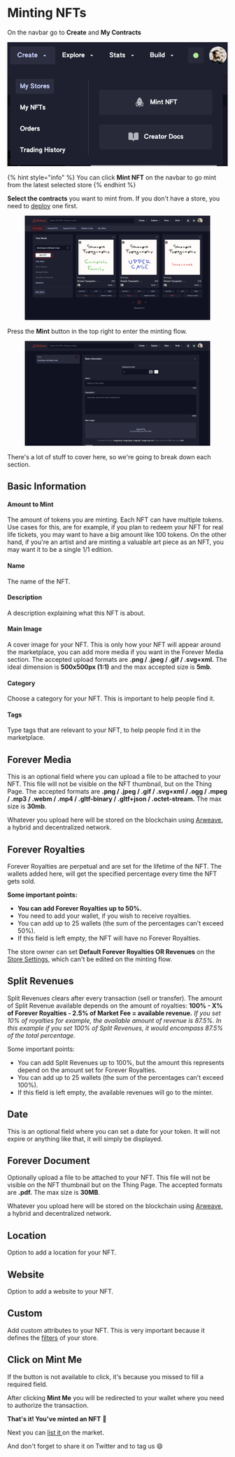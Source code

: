 # Minting NFTs

On the navbar go to **Create** and **My Contracts**

![](<../../.gitbook/assets/Screenshot 2023-04-11 at 11.28.35.png>)

{% hint style="info" %}
You can click **Mint NFT** on the navbar to go mint from the latest selected store
{% endhint %}

**Select the contracts** you want to mint from. If you don't have a store, you need to [deploy](deploy-fee.md) one first.

<figure><img src="../../.gitbook/assets/Screenshot 2023-04-11 at 15.45_v2.png" alt=""><figcaption></figcaption></figure>

Press the **Mint** button in the top right to enter the minting flow.

<figure><img src="../../.gitbook/assets/Screenshot 2023-04-11 at 16.31.40.png" alt=""><figcaption></figcaption></figure>

There's a lot of stuff to cover here, so we're going to break down each section.

## Basic Information

#### Amount to Mint

The amount of tokens you are minting. Each NFT can have multiple tokens. Use cases for this, are for example, if you plan to redeem your NFT for real life tickets, you may want to have a big amount like 100 tokens. On the other hand, if you're an artist and are minting a valuable art piece as an NFT, you may want it to be a single 1/1 edition.

#### Name

The name of the NFT.

#### Description

A description explaining what this NFT is about.

#### Main Image

A cover image for your NFT. This is only how your NFT will appear around the marketplace, you can add more media if you want in the Forever Media section. The accepted upload formats are **.png / .jpeg / .gif / .svg+xml.** The ideal dimension is **500x500px (1:1)** and the max accepted size is **5mb**.

#### Category

Choose a category for your NFT. This is important to help people find it.

#### Tags

Type tags that are relevant to your NFT, to help people find it in the marketplace.

## Forever Media

This is an optional field where you can upload a file to be attached to your NFT. This file will not be visible on the NFT thumbnail, but on the Thing Page. The accepted formats are **.png / .jpeg / .gif / .svg+xml / .ogg / .mpeg / .mp3 / .webm / .mp4 / .gltf-binary / .gltf+json / .octet-stream.** The max size is **30mb**.

Whatever you upload here will be stored on the blockchain using [Arweave](https://www.arweave.org/), a hybrid and decentralized network.

## Forever Royalties

Forever Royalties are perpetual and are set for the lifetime of the NFT. The wallets added here, will get the specified percentage every time the NFT gets sold.

**Some important points:**

* **You can add Forever Royalties up to 50%.**&#x20;
* You need to add your wallet, if you wish to receive royalties.
* You can add up to 25 wallets (the sum of the percentages can't exceed 50%).
* If this field is left empty, the NFT will have no Forever Royalties.

The store owner can set **Default Forever Royalties OR Revenues** on the [Store Settings](store-settings.md), which can't be edited on the minting flow.

## Split Revenues

Split Revenues clears after every transaction (sell or transfer). The amount of Split Revenue available depends on the amount of royalties: **100% - X% of Forever Royalties - 2.5% of Market Fee = available revenue.** _If you set 10% of royalties for example, the available amount of revenue is 87.5%. In this example if you set 100% of Split Revenues, it would encompass 87.5% of the total percentage._

Some important points:

* You can add Split Revenues up to 100%, but the amount this represents depend on the amount set for Forever Royalties.
* You can add up to 25 wallets (the sum of the percentages can't exceed 100%).
* If this field is left empty, the available revenues will go to the minter.

## Date

This is an optional field where you can set a date for your token. It will not expire or anything like that, it will simply be displayed.

## Forever Document

Optionally upload a file to be attached to your NFT. This file will not be visible on the NFT thumbnail but on the Thing Page. The accepted formats are **.pdf.** The max size is **30MB**.

Whatever you upload here will be stored on the blockchain using [Arweave](https://www.arweave.org/), a hybrid and decentralized network.

## Location

Option to add a location for your NFT.

## Website

Option to add a website to your NFT.

## Custom

Add custom attributes to your NFT. This is very important because it defines the [filters](store-profile.md#filters) of your store.

##

## Click on Mint Me

If the button is not available to click, it's because you missed to fill a required field.

After clicking **Mint Me** you will be redirected to your wallet where you need to authorize the transaction.

**That's it! You've minted an NFT** :tada:

Next you can [list it ](../selling-nfts/how-to-list.md)on the market.

And don't forget to share it on Twitter and to tag us :smile:

